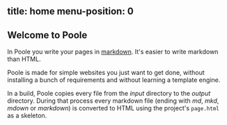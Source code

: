 title: home
menu-position: 0
---

## Welcome to Poole

In Poole you write your pages in [markdown][md]. It's easier to write
markdown than HTML.

Poole is made for simple websites you just want to get done, without installing
a bunch of requirements and without learning a template engine.

In a build, Poole copies every file from the *input* directory to the *output*
directory. During that process every markdown file (ending with *md*, *mkd*,
*mdown* or *markdown*) is converted to HTML using the project's `page.html`
as a skeleton.

[md]: http://daringfireball.net/projects/markdown/
